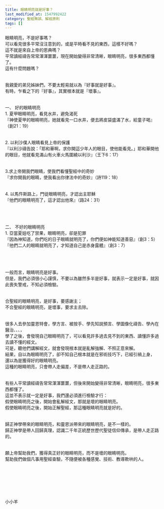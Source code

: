 ```yaml
---
title: 眼睛明亮就是好事？
last_modified_at: 1547992422
category: 聖經無誤、解經原則
tags: []
---
```


<p>眼睛明亮，不是好事嗎？<br/>可以看見很多平常沒注意到的，或是平時看不見的東西，這樣不好嗎？<br/>這不就是來自上帝的恩典嗎？<br/><!--more-->平常讀經禱告常常渾渾噩噩，現在開始變得非常清晰，眼睛明亮，很多東西都懂了。<br/>這有什麼問題嗎？<br/><br/><br/>我親愛的弟兄姊妹們，不要太輕易就以為『好事就是好事』。<br/>有時，乍看之下的『好事』，其實根本就是『壞事』。<br/><br/><br/>一、	好的眼睛明亮<br/>1.	夏甲眼睛明亮，看見水井，避免渴死<br/>『神使夏甲的眼睛明亮，她就看見一口水井，便去將皮袋盛滿了水，給童子喝』（創21：19）<br/><br/><br/>2.	以利沙僕人眼睛看見上帝的保護<br/>『以利沙禱告說：「耶和華啊，求你開這少年人的眼目，使他能看見。」耶和華開他的眼目，他就看見滿山有火車火馬圍繞以利沙』（王下6：17）<br/><br/><br/>3.求上帝開我們眼睛，使我們看懂聖經中的奇妙<br/>『求你開我的眼睛，使我看出你律法中的奇妙』（詩119：18）<br/><br/><br/>4. 以馬忤斯路上，門徒眼睛明亮，才認出主耶穌<br/>『他們的眼睛明亮了，這才認出他來』（路24：31）<br/><br/><br/><br/><br/>二、	不好的眼睛明亮<br/>1.	亞當夏娃吃了禁果，眼睛明亮，卻是犯罪<br/>『因為神知道，你們吃的日子眼睛就明亮了，你們便如神能知道善惡』（創3：5）<br/>『他們二人的眼睛就明亮了，才知道自己是赤身露體』（創3：7）<br/><br/><br/><br/><br/>一般而言，眼睛明亮是好事。<br/>但是，我們必須很小心謹慎，不要以為雖然多半是好事，就表示一定是好事，就因此喪失警戒，不知必須檢驗。<br/><br/><br/>合聖經的眼睛明亮，是好事，要感謝主；<br/>不合聖經的眼睛明亮，是壞事，要求主去除。<br/><br/><br/>很多人去參加靈恩特會，學方言、被按手、學先知說預言、學圖像化禱告、學內在醫治、、、，<br/>學了之後，會發現自己眼睛明亮了，可以看見許多過去見不到的東西、讀懂許多過去讀不懂的經文。<br/>可是，聽他們講解經文，就會發現根本就是亂解強解、不照正意來解。<br/>結果，自以為眼睛明亮了，卻不知自己根本就是在邪術技巧下，已經引禍上身，<br/>還以為是獲得好的眼睛明亮。<br/>這種的眼睛明亮，只會帶人走偏差，不是帶人走正路的。<br/><br/><br/>有些人平常讀經禱告常常渾渾噩噩，但後來開始變得非常清晰，眼睛明亮，很多東西都懂了。<br/>這並不表示就一定是好事，我們還必須進行檢驗才行：<br/>假使眼睛明亮之後，開始會亂解經文，那就是壞的眼睛明亮。<br/>假使眼睛明亮之後，開始正解聖經，那這種眼睛明亮就是好的。<br/><br/><br/>歸正神學帶來的眼睛明亮，和靈恩派帶來的眼睛明亮，是不一樣的。<br/>歸正神學是帶人回歸真理，認識二千年正統歷世歷代聖徒信仰傳承，是帶人走正路的。<br/><br/><br/>願上帝幫助我們，獲得真正好的眼睛明亮，而不是壞的眼睛明亮。<br/>幫助我們做個凡事用聖經查驗，不隨便被各種感覺、技術、教導欺哄的人。<br/><br/><br/><br/><br/><br/><br/><br/>小小羊<br/>
</p>